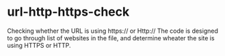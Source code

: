 # url-http-https-check
Checking whether the URL is using https:// or Http:// 
The code is designed to go through list of websites in the file, and determine wheater the site is using HTTPS or HTTP.
